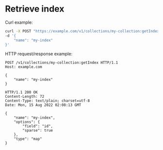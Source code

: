 # Retrieve index

Curl example:

```sh
curl -X POST "https://example.com/v1/collections/my-collection:getIndex" \
-d '{
    "name": "my-index"
}'
```


HTTP request/response example:

```http
POST /v1/collections/my-collection:getIndex HTTP/1.1
Host: example.com

{
    "name": "my-index"
}

HTTP/1.1 200 OK
Content-Length: 72
Content-Type: text/plain; charset=utf-8
Date: Mon, 15 Aug 2022 02:08:13 GMT

{
    "name": "my-index",
    "options": {
        "field": "id",
        "sparse": true
    },
    "type": "map"
}
```


